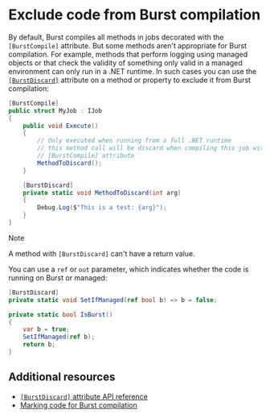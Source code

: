 # Exclude code from Burst compilation

By default, Burst compiles all methods in jobs decorated with the `[BurstCompile]` attribute. But some methods aren't appropriate for Burst compilation. For example, methods that perform logging using managed objects or that check the validity of something only valid in a managed environment can only run in a .NET runtime. In such cases you can use the [`[BurstDiscard]`](xref:Unity.Burst.BurstDiscardAttribute) attribute on a method or property to exclude it from Burst compilation:

```c#
[BurstCompile]
public struct MyJob : IJob
{
    public void Execute()
    {
        // Only executed when running from a full .NET runtime
        // this method call will be discard when compiling this job with
        // [BurstCompile] attribute
        MethodToDiscard();
    }

    [BurstDiscard]
    private static void MethodToDiscard(int arg)
    {
        Debug.Log($"This is a test: {arg}");
    }
}
```
>[!NOTE]
>A method with `[BurstDiscard]` can't have a return value.

You can use a `ref` or `out` parameter, which indicates whether the code is running on Burst or managed:

```c#
[BurstDiscard]
private static void SetIfManaged(ref bool b) => b = false;

private static bool IsBurst()
{
    var b = true;
    SetIfManaged(ref b);
    return b;
}
```

## Additional resources

* [`[BurstDiscard]` attribute API reference](xref:Unity.Burst.BurstDiscardAttribute)
* [Marking code for Burst compilation](compilation-burstcompile.md)
